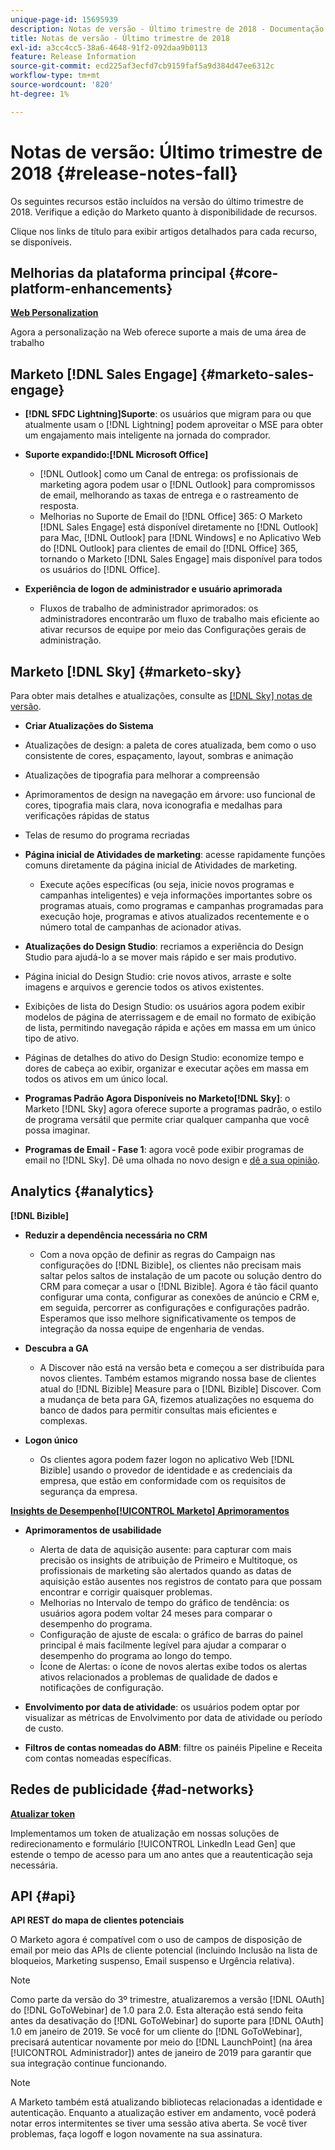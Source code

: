 ```yaml
---
unique-page-id: 15695939
description: Notas de versão - Último trimestre de 2018 - Documentação do Marketo - Documentação do produto
title: Notas de versão - Último trimestre de 2018
exl-id: a3cc4cc5-38a6-4648-91f2-092daa9b0113
feature: Release Information
source-git-commit: ecd225af3ecfd7cb9159faf5a9d384d47ee6312c
workflow-type: tm+mt
source-wordcount: '820'
ht-degree: 1%

---
```


# Notas de versão: Último trimestre de 2018 {#release-notes-fall}

Os seguintes recursos estão incluídos na versão do último trimestre de 2018. Verifique a edição do Marketo quanto à disponibilidade de recursos.

Clique nos links de título para exibir artigos detalhados para cada recurso, se disponíveis.

## Melhorias da plataforma principal {#core-platform-enhancements}

**[Web Personalization](/help/marketo/product-docs/web-personalization/getting-started/workspaces-in-web-personalization.md)**

Agora a personalização na Web oferece suporte a mais de uma área de trabalho

## Marketo [!DNL Sales Engage] {#marketo-sales-engage}

* **[!DNL SFDC Lightning]Suporte**: os usuários que migram para ou que atualmente usam o [!DNL Lightning] podem aproveitar o MSE para obter um engajamento mais inteligente na jornada do comprador.

* **Suporte expandido:[!DNL Microsoft Office]**

   * [!DNL Outlook] como um Canal de entrega: os profissionais de marketing agora podem usar o [!DNL Outlook] para compromissos de email, melhorando as taxas de entrega e o rastreamento de resposta.
   * Melhorias no Suporte de Email do [!DNL Office] 365: O Marketo [!DNL Sales Engage] está disponível diretamente no [!DNL Outlook] para Mac, [!DNL Outlook] para [!DNL Windows] e no Aplicativo Web do [!DNL Outlook] para clientes de email do [!DNL Office] 365, tornando o Marketo [!DNL Sales Engage] mais disponível para todos os usuários do [!DNL Office].

* **Experiência de logon de administrador e usuário aprimorada**

   * Fluxos de trabalho de administrador aprimorados: os administradores encontrarão um fluxo de trabalho mais eficiente ao ativar recursos de equipe por meio das Configurações gerais de administração.

## Marketo [!DNL Sky] {#marketo-sky}

Para obter mais detalhes e atualizações, consulte as [[!DNL Sky] notas de versão](https://help.marketo.com).

* **Criar Atualizações do Sistema**

* Atualizações de design: a paleta de cores atualizada, bem como o uso consistente de cores, espaçamento, layout, sombras e animação
* Atualizações de tipografia para melhorar a compreensão
* Aprimoramentos de design na navegação em árvore: uso funcional de cores, tipografia mais clara, nova iconografia e medalhas para verificações rápidas de status
* Telas de resumo do programa recriadas

* **Página inicial de Atividades de marketing**: acesse rapidamente funções comuns diretamente da página inicial de Atividades de marketing.

   * Execute ações específicas (ou seja, inicie novos programas e campanhas inteligentes) e veja informações importantes sobre os programas atuais, como programas e campanhas programadas para execução hoje, programas e ativos atualizados recentemente e o número total de campanhas de acionador ativas.

* **Atualizações do Design Studio**: recriamos a experiência do Design Studio para ajudá-lo a se mover mais rápido e ser mais produtivo.
* Página inicial do Design Studio: crie novos ativos, arraste e solte imagens e arquivos e gerencie todos os ativos existentes.
* Exibições de lista do Design Studio: os usuários agora podem exibir modelos de página de aterrissagem e de email no formato de exibição de lista, permitindo navegação rápida e ações em massa em um único tipo de ativo.
* Páginas de detalhes do ativo do Design Studio: economize tempo e dores de cabeça ao exibir, organizar e executar ações em massa em todos os ativos em um único local.
* **Programas Padrão Agora Disponíveis no Marketo[!DNL Sky]**: o Marketo [!DNL Sky] agora oferece suporte a programas padrão, o estilo de programa versátil que permite criar qualquer campanha que você possa imaginar.
* **Programas de Email - Fase 1**: agora você pode exibir programas de email no [!DNL Sky]. Dê uma olhada no novo design e [dê a sua opinião](https://go.marketo.com/NextGenUX---USA---Apr-2018-fcp_Landing-Page-Feedback.html).

## Analytics {#analytics}

**[!DNL Bizible]**

* **Reduzir a dependência necessária no CRM**

   * Com a nova opção de definir as regras do Campaign nas configurações do [!DNL Bizible], os clientes não precisam mais saltar pelos saltos de instalação de um pacote ou solução dentro do CRM para começar a usar o [!DNL Bizible]. Agora é tão fácil quanto configurar uma conta, configurar as conexões de anúncio e CRM e, em seguida, percorrer as configurações e configurações padrão. Esperamos que isso melhore significativamente os tempos de integração da nossa equipe de engenharia de vendas.

* **Descubra a GA**

   * A Discover não está na versão beta e começou a ser distribuída para novos clientes. Também estamos migrando nossa base de clientes atual do [!DNL Bizible] Measure para o [!DNL Bizible] Discover. Com a mudança de beta para GA, fizemos atualizações no esquema do banco de dados para permitir consultas mais eficientes e complexas.

* **Logon único**

   * Os clientes agora podem fazer logon no aplicativo Web [!DNL Bizible] usando o provedor de identidade e as credenciais da empresa, que estão em conformidade com os requisitos de segurança da empresa.

**[Insights de Desempenho[!UICONTROL Marketo] Aprimoramentos](/help/marketo/product-docs/reporting/performance-insights/performance-insights-overview.md)**

* **Aprimoramentos de usabilidade**

   * Alerta de data de aquisição ausente: para capturar com mais precisão os insights de atribuição de Primeiro e Multitoque, os profissionais de marketing são alertados quando as datas de aquisição estão ausentes nos registros de contato para que possam encontrar e corrigir quaisquer problemas.
   * Melhorias no Intervalo de tempo do gráfico de tendência: os usuários agora podem voltar 24 meses para comparar o desempenho do programa.
   * Configuração de ajuste de escala: o gráfico de barras do painel principal é mais facilmente legível para ajudar a comparar o desempenho do programa ao longo do tempo.
   * Ícone de Alertas: o ícone de novos alertas exibe todos os alertas ativos relacionados a problemas de qualidade de dados e notificações de configuração.

* **Envolvimento por data de atividade**: os usuários podem optar por visualizar as métricas de Envolvimento por data de atividade ou período de custo.
* **Filtros de contas nomeadas do ABM**: filtre os painéis Pipeline e Receita com contas nomeadas específicas.

## Redes de publicidade {#ad-networks}

**[Atualizar token](/help/marketo/product-docs/demand-generation/social/social-functions/set-up-linkedin-lead-gen-forms.md)**

Implementamos um token de atualização em nossas soluções de redirecionamento e formulário [!UICONTROL LinkedIn Lead Gen] que estende o tempo de acesso para um ano antes que a reautenticação seja necessária.

## API {#api}

**API REST do mapa de clientes potenciais**

O Marketo agora é compatível com o uso de campos de disposição de email por meio das APIs de cliente potencial (incluindo Inclusão na lista de bloqueios, Marketing suspenso, Email suspenso e Urgência relativa).

>[!NOTE]
>
>Como parte da versão do 3º trimestre, atualizaremos a versão [!DNL OAuth] do [!DNL GoToWebinar] de 1.0 para 2.0. Esta alteração está sendo feita antes da desativação do [!DNL GoToWebinar] do suporte para [!DNL OAuth] 1.0 em janeiro de 2019. Se você for um cliente do [!DNL GoToWebinar], precisará autenticar novamente por meio do [!DNL LaunchPoint] (na área [!UICONTROL Administrador]) antes de janeiro de 2019 para garantir que sua integração continue funcionando.

>[!NOTE]
>
>A Marketo também está atualizando bibliotecas relacionadas a identidade e autenticação. Enquanto a atualização estiver em andamento, você poderá notar erros intermitentes se tiver uma sessão ativa aberta. Se você tiver problemas, faça logoff e logon novamente na sua assinatura.
